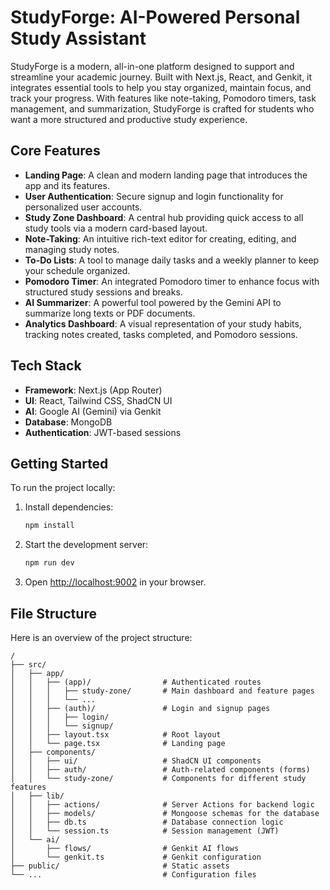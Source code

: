 # StudyForge: AI-Powered Personal Study Assistant

StudyForge is a modern, all-in-one platform designed to support and streamline your academic journey. Built with Next.js, React, and Genkit, it integrates essential tools to help you stay organized, maintain focus, and track your progress. With features like note-taking, Pomodoro timers, task management, and summarization, StudyForge is crafted for students who want a more structured and productive study experience.

## Core Features

-   **Landing Page**: A clean and modern landing page that introduces the app and its features.
-   **User Authentication**: Secure signup and login functionality for personalized user accounts.
-   **Study Zone Dashboard**: A central hub providing quick access to all study tools via a modern card-based layout.
-   **Note-Taking**: An intuitive rich-text editor for creating, editing, and managing study notes.
-   **To-Do Lists**: A tool to manage daily tasks and a weekly planner to keep your schedule organized.
-   **Pomodoro Timer**: An integrated Pomodoro timer to enhance focus with structured study sessions and breaks.
-   **AI Summarizer**: A powerful tool powered by the Gemini API to summarize long texts or PDF documents.
-   **Analytics Dashboard**: A visual representation of your study habits, tracking notes created, tasks completed, and Pomodoro sessions.

## Tech Stack

-   **Framework**: Next.js (App Router)
-   **UI**: React, Tailwind CSS, ShadCN UI
-   **AI**: Google AI (Gemini) via Genkit
-   **Database**: MongoDB
-   **Authentication**: JWT-based sessions

## Getting Started

To run the project locally:

1.  Install dependencies:
    ```bash
    npm install
    ```
2.  Start the development server:
    ```bash
    npm run dev
    ```
3.  Open [http://localhost:9002](http://localhost:9002) in your browser.

## File Structure

Here is an overview of the project structure:

```
/
├── src/
│   ├── app/
│   │   ├── (app)/                # Authenticated routes
│   │   │   ├── study-zone/       # Main dashboard and feature pages
│   │   │   └── ...
│   │   ├── (auth)/               # Login and signup pages
│   │   │   ├── login/
│   │   │   └── signup/
│   │   ├── layout.tsx            # Root layout
│   │   └── page.tsx              # Landing page
│   ├── components/
│   │   ├── ui/                   # ShadCN UI components
│   │   ├── auth/                 # Auth-related components (forms)
│   │   └── study-zone/           # Components for different study features
│   ├── lib/
│   │   ├── actions/              # Server Actions for backend logic
│   │   ├── models/               # Mongoose schemas for the database
│   │   ├── db.ts                 # Database connection logic
│   │   └── session.ts            # Session management (JWT)
│   └── ai/
│       ├── flows/                # Genkit AI flows
│       └── genkit.ts             # Genkit configuration
├── public/                       # Static assets
└── ...                           # Configuration files
```
